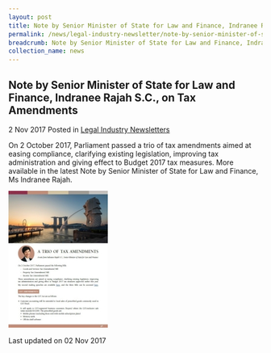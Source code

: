 ```yaml
---
layout: post
title: Note by Senior Minister of State for Law and Finance, Indranee Rajah S.C., on Tax Amendments
permalink: /news/legal-industry-newsletter/note-by-senior-minister-of-state-for-law-and-finance--indranee-r6/
breadcrumb: Note by Senior Minister of State for Law and Finance, Indranee Rajah S.C., on Tax Amendments
collection_name: news
---
```


<style>
  .image {width: 200px;}
  .image img {max-width: 100%;}
</style>

Note by Senior Minister of State for Law and Finance, Indranee Rajah S.C., on Tax Amendments
---

2 Nov 2017 Posted in [Legal Industry Newsletters](/news/legal-industry-newsletters/)

On 2 October 2017, Parliament passed a trio of tax amendments aimed at easing compliance, clarifying existing legislation, improving tax administration and giving effect to Budget 2017 tax measures. More available in the latest Note by Senior Minister of State for Law and Finance, Ms Indranee Rajah.

<div class="image">
  <a href="/files/NoteonTaxAmendments.pdf/"><img src="/images/1509613462494.jpg/" alt="image of pdf: a trio of tax amendments"></a>
</div>

<p class="right-side-updated">Last updated on 02 Nov 2017</p>

